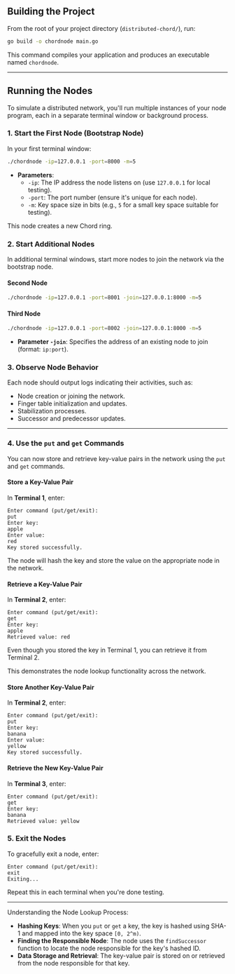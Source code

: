 ## Building the Project

From the root of your project directory (`distributed-chord/`), run:

```bash
go build -o chordnode main.go
```

This command compiles your application and produces an executable named `chordnode`.

---

## Running the Nodes

To simulate a distributed network, you'll run multiple instances of your node program, each in a separate terminal window or background process.

### 1. Start the First Node (Bootstrap Node)

In your first terminal window:

```bash
./chordnode -ip=127.0.0.1 -port=8000 -m=5
```

- **Parameters**:
  - `-ip`: The IP address the node listens on (use `127.0.0.1` for local testing).
  - `-port`: The port number (ensure it's unique for each node).
  - `-m`: Key space size in bits (e.g., `5` for a small key space suitable for testing).

This node creates a new Chord ring.

### 2. Start Additional Nodes

In additional terminal windows, start more nodes to join the network via the bootstrap node.

#### Second Node

```bash
./chordnode -ip=127.0.0.1 -port=8001 -join=127.0.0.1:8000 -m=5
```

#### Third Node

```bash
./chordnode -ip=127.0.0.1 -port=8002 -join=127.0.0.1:8000 -m=5
```

- **Parameter `-join`**: Specifies the address of an existing node to join (format: `ip:port`).

### 3. Observe Node Behavior

Each node should output logs indicating their activities, such as:

- Node creation or joining the network.
- Finger table initialization and updates.
- Stabilization processes.
- Successor and predecessor updates.

---

### 4. Use the `put` and `get` Commands

You can now store and retrieve key-value pairs in the network using the `put` and `get` commands.

#### Store a Key-Value Pair

In **Terminal 1**, enter:

```plaintext
Enter command (put/get/exit):
put
Enter key:
apple
Enter value:
red
Key stored successfully.
```

The node will hash the key and store the value on the appropriate node in the network.

#### Retrieve a Key-Value Pair

In **Terminal 2**, enter:

```plaintext
Enter command (put/get/exit):
get
Enter key:
apple
Retrieved value: red
```

Even though you stored the key in Terminal 1, you can retrieve it from Terminal 2.

This demonstrates the node lookup functionality across the network.

#### Store Another Key-Value Pair

In **Terminal 2**, enter:

```plaintext
Enter command (put/get/exit):
put
Enter key:
banana
Enter value:
yellow
Key stored successfully.
```

#### Retrieve the New Key-Value Pair

In **Terminal 3**, enter:

```plaintext
Enter command (put/get/exit):
get
Enter key:
banana
Retrieved value: yellow
```

### 5. Exit the Nodes

To gracefully exit a node, enter:

```plaintext
Enter command (put/get/exit):
exit
Exiting...
```

Repeat this in each terminal when you're done testing.

---

Understanding the Node Lookup Process:

- **Hashing Keys**: When you `put` or `get` a key, the key is hashed using SHA-1 and mapped into the key space `[0, 2^m)`.
- **Finding the Responsible Node**: The node uses the `findSuccessor` function to locate the node responsible for the key's hashed ID.
- **Data Storage and Retrieval**: The key-value pair is stored on or retrieved from the node responsible for that key.